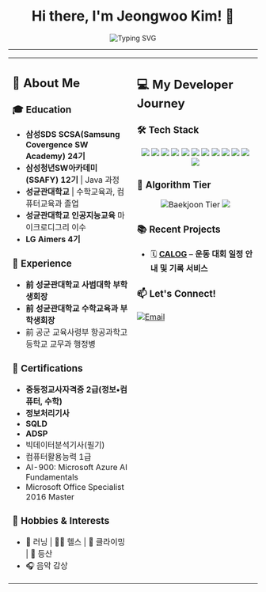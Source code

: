 <div align="center">
<h1>Hi there, I'm Jeongwoo Kim! 👋</h1>
  <img src="https://readme-typing-svg.herokuapp.com?font=Fira+Code&duration=3000&pause=500&color=1D9BF0&center=true&width=500&lines=Always+Learning+%7C+Problem+Solver" alt="Typing SVG" />

</div>

---
<table>
<tr>
<td width="50%" valign="top">

## 📝 About Me
### 🎓 Education
- **삼성SDS SCSA(Samsung Covergence SW Academy) 24기**  
- **삼성청년SW아카데미 (SSAFY) 12기** | Java 과정  
- **성균관대학교** | 수학교육과, 컴퓨터교육과 졸업  
- **성균관대학교 인공지능교육** 마이크로디그리 이수
- **LG Aimers 4기**  

### 💼 Experience
- **前 성균관대학교 사범대학 부학생회장**  
- **前 성균관대학교 수학교육과 부학생회장**  
- 前 공군 교육사령부 항공과학고등학교 교무과 행정병

### 📜 Certifications
- **중등정교사자격증 2급(정보•컴퓨터, 수학)**
- **정보처리기사**
- **SQLD**
- **ADSP**
- 빅데이터분석기사(필기)
- 컴퓨터활용능력 1급
- AI-900: Microsoft Azure AI Fundamentals
- Microsoft Office Specialist 2016 Master

### 🎵 Hobbies & Interests
- 🏃 러닝 | 🏋️‍♂️ 헬스 | 🧗 클라이밍 | 🌄 등산  
- 🎧 음악 감상  

</td>
<td width="50%" valign="top">

## 💻 My Developer Journey

### 🛠 Tech Stack
<p align="center">
  <img src="https://img.shields.io/badge/Java-007396?style=for-the-badge&logo=java&logoColor=white" />
  <img src="https://img.shields.io/badge/Python-3776AB?style=for-the-badge&logo=python&logoColor=white" />
  <img src="https://img.shields.io/badge/C-00599C?style=for-the-badge&logo=c&logoColor=white" />
  <img src="https://img.shields.io/badge/JavaScript-F7DF1E?style=for-the-badge&logo=javascript&logoColor=black" />
  <img src="https://img.shields.io/badge/HTML5-E34F26?style=for-the-badge&logo=html5&logoColor=white" />
  <img src="https://img.shields.io/badge/CSS3-1572B6?style=for-the-badge&logo=css3&logoColor=white" />
  <img src="https://img.shields.io/badge/MySQL-4479A1?style=for-the-badge&logo=mysql&logoColor=white" />
  <img src="https://img.shields.io/badge/Spring-6DB33F?style=for-the-badge&logo=spring&logoColor=white" />
  <img src="https://img.shields.io/badge/SpringBoot-6DB33F?style=for-the-badge&logo=springboot&logoColor=white" />
  <img src="https://img.shields.io/badge/Vue.js-4FC08D?style=for-the-badge&logo=vue.js&logoColor=white" />
  <img src="https://img.shields.io/badge/GitHub-181717?style=for-the-badge&logo=github&logoColor=white" />
  <img src="https://img.shields.io/badge/Notion-000000?style=for-the-badge&logo=notion&logoColor=white" />
</p>

### 🎯 Algorithm Tier
<p align="center">
  <img src="https://mazassumnida.wtf/api/v2/generate_badge?boj=jwkim0405" alt="Baekjoon Tier" />
  <img src="http://mazandi.herokuapp.com/api?handle=jwkim0405&theme=warm"/></p>


### 📚 Recent Projects
- 🗓️ **[CALOG](https://github.com/calog-sport-schedule-tracker/ReadMe)** – **운동 대회 일정 안내 및 기록 서비스**
 



### 📫 Let's Connect!
<p align="left">
  <a href="mailto:jeongwoocode@gmail.com"><img src="https://img.shields.io/badge/Email-D14836?style=flat&logo=gmail&logoColor=white" alt="Email"/></a>
  </a>
</p>

</td>
</tr>
</table>
